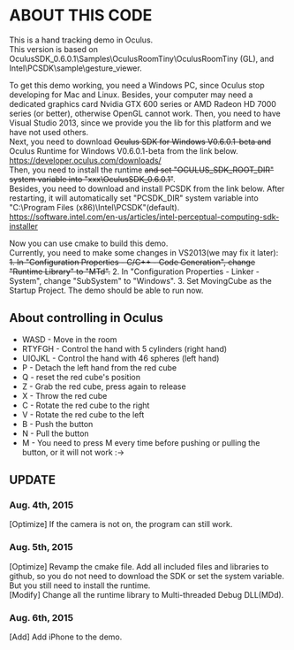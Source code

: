 ABOUT THIS CODE
=======
This is a hand tracking demo in Oculus.  
This version is based on OculusSDK_0.6.0.1\Samples\OculusRoomTiny\OculusRoomTiny (GL), and Intel\PCSDK\sample\gesture_viewer.

To get this demo working, you need a Windows PC, since Oculus stop developing for Mac and Linux. Besides, your computer may need a dedicated graphics card Nvidia GTX 600 series or AMD Radeon HD 7000 series (or better), otherwise OpenGL cannot work. Then, you need to have Visual Studio 2013, since we provide you the lib for this platform and we have not used others.  
Next, you need to download ~~Oculus SDK for Windows V0.6.0.1-beta and~~ Oculus Runtime for Windows V0.6.0.1-beta from the link below.  
https://developer.oculus.com/downloads/  
Then, you need to install the runtime ~~and set "OCULUS_SDK_ROOT_DIR" system variable into "xxx\OculusSDK_0.6.0.1"~~.  
Besides, you need to download and install PCSDK from the link below. After restarting, it will automatically set "PCSDK_DIR" system variable into "C:\Program Files (x86)\Intel\PCSDK\"(default).  
https://software.intel.com/en-us/articles/intel-perceptual-computing-sdk-installer

Now you can use cmake to build this demo.  
Currently, you need to make some changes in VS2013(we may fix it later):  
  ~~1. In "Configuration Properties - C/C++ - Code Generation", change "Runtime Library" to "MTd".~~
  2. In "Configuration Properties - Linker - System", change "SubSystem" to "Windows".
  3. Set MovingCube as the Startup Project.
The demo should be able to run now.

About controlling in Oculus
-------
  * WASD - Move in the room  
  * RTYFGH - Control the hand with 5 cylinders (right hand)  
  * UIOJKL - Control the hand with 46 spheres (left hand)  
  * P - Detach the left hand from the red cube
  * Q - reset the red cube's position
  * Z - Grab the red cube, press again to release
  * X - Throw the red cube
  * C - Rotate the red cube to the right
  * V - Rotate the red cube to the left
  * B - Push the button
  * N - Pull the button
  * M - You need to press M every time before pushing or pulling the button, or it will not work :->

UPDATE
-------
### Aug. 4th, 2015
[Optimize] If the camera is not on, the program can still work.
### Aug. 5th, 2015
[Optimize] Revamp the cmake file. Add all included files and libraries to github, so you do not need to download the SDK or set the system variable. But you still need to install the runtime.  
[Modify] Change all the runtime library to Multi-threaded Debug DLL(MDd).
### Aug. 6th, 2015
[Add] Add iPhone to the demo.
